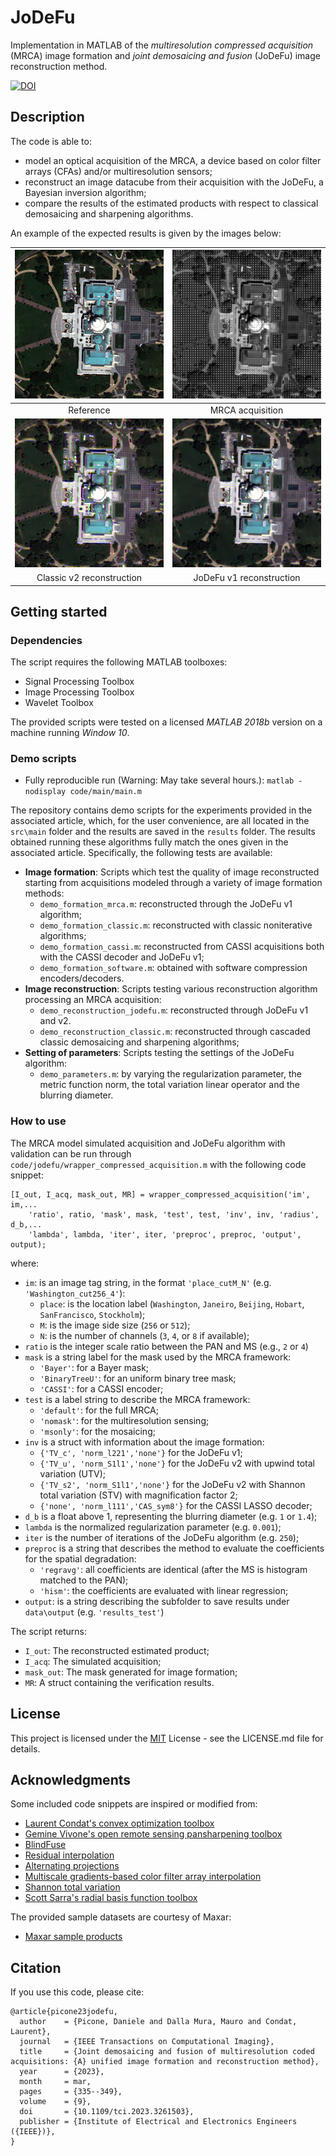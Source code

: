 # JoDeFu

Implementation in MATLAB of the *multiresolution compressed acquisition* (MRCA) image formation and *joint demosaicing and fusion* (JoDeFu) image reconstruction method.

[![DOI](https://zenodo.org/badge/521571212.svg)](https://zenodo.org/badge/latestdoi/521571212)

## Description

The code is able to:
- model an optical acquisition of the MRCA, a device based on color filter arrays (CFAs) and/or multiresolution sensors;
- reconstruct an image datacube from their acquisition with the JoDeFu, a Bayesian inversion algorithm;
- compare the results of the estimated products with respect to classical demosaicing and sharpening algorithms.

An example of the expected results is given by the images below:


|     ![Reference](data/output/formation_mrca/Washington_cut256_4/Washington_cut256_4_r2_real_BinaryTreeU_default_regravg_m0_i250_TV_c_norm_l221_GT.png)     |     ![MRCA acquisition](data/output/formation_mrca/Washington_cut256_4/Washington_cut256_4_r2_real_BinaryTreeU_default_regravg_m0_i250_TV_c_norm_l221_COMP.png)     |     
|:----------------------------------------------------------------------------------------------------------------------------------------------------------:|:-------------------------------------------------------------------------------------------------------------------------------------------------------------------:|
|                                                                         Reference                                                                          |                                                                          MRCA acquisition                                                                           |
| ![Classic reconstruction](data/output/formation_classic/Washington_cut256_4/Washington_cut256_4_r2_real_BinaryTreeU_default_fusdem_RBF_spline_INVBEST.png) | ![JoDeFu reconstruction](data/output/formation_mrca/Washington_cut256_4/Washington_cut256_4_r2_real_BinaryTreeU_default_regravg_m0_i250_TV_c_norm_l221_INVBEST.png) |
|                                                                 Classic v2 reconstruction                                                                  |                                                                      JoDeFu v1 reconstruction                                                                       |

## Getting started

### Dependencies

The script requires the following MATLAB toolboxes:
- Signal Processing Toolbox
- Image Processing Toolbox
- Wavelet Toolbox

The provided scripts were tested on a licensed *MATLAB 2018b* version on a machine running *Window 10*.

### Demo scripts

- Fully reproducible run (Warning: May take several hours.): `matlab -nodisplay code/main/main.m`

The repository contains demo scripts for the experiments provided in the associated article, which, for the user convenience, are all located in the `src\main` folder and the results are saved in the `results` folder.
The results obtained running these algorithms fully match the ones given in the associated article.
Specifically, the following tests are available:
- **Image formation**: Scripts which test the quality of image reconstructed starting from acquisitions modeled through a variety of image formation methods:
  - `demo_formation_mrca.m`:  reconstructed through the JoDeFu v1 algorithm;
  - `demo_formation_classic.m`:  reconstructed with classic noniterative algorithms;
  - `demo_formation_cassi.m`: reconstructed from CASSI acquisitions both with the CASSI decoder and JoDeFu v1;
  - `demo_formation_software.m`: obtained with software compression encoders/decoders.
- **Image reconstruction**: Scripts testing various reconstruction algorithm processing an MRCA acquisition:
  - `demo_reconstruction_jodefu.m`: reconstructed through JoDeFu v1 and v2.
  - `demo_reconstruction_classic.m`: reconstructed through cascaded classic demosaicing and sharpening algorithms;
- **Setting of parameters**: Scripts testing the settings of the JoDeFu algorithm:
  - `demo_parameters.m`: by varying the regularization parameter, the metric function norm, the total variation linear operator and the blurring diameter.

### How to use

The MRCA model simulated acquisition and JoDeFu algorithm with validation can be run through `code/jodefu/wrapper_compressed_acquisition.m` with the following code snippet:
```
[I_out, I_acq, mask_out, MR] = wrapper_compressed_acquisition('im', im,...
    'ratio', ratio, 'mask', mask, 'test', test, 'inv', inv, 'radius', d_b,...
    'lambda', lambda, 'iter', iter, 'preproc', preproc, 'output', output);
```
where:
- `im`: is an image tag string, in the format `'place_cutM_N'` (e.g. `'Washington_cut256_4'`):
  - `place`: is the location label (`Washington`, `Janeiro`, `Beijing`, `Hobart`, `SanFrancisco`, `Stockholm`);
  - `M`: is the image side size (`256` or `512`);
  - `N`: is the number of channels (`3`, `4`, or `8` if available);
- `ratio` is the integer scale ratio between the PAN and MS (e.g., `2` or `4`)
- `mask` is a string label for the mask used by the MRCA framework:
  - `'Bayer'`: for a Bayer mask;
  - `'BinaryTreeU'`: for an uniform binary tree mask;
  - `'CASSI'`: for a CASSI encoder;
- `test` is a label string to describe the MRCA framework:
  - `'default'`: for the full MRCA;
  - `'nomask'`: for the multiresolution sensing;
  - `'msonly'`: for the mosaicing;
- `inv` is a struct with information about the image formation:
  - `{'TV_c', 'norm_l221','none'}` for the JoDeFu v1;
  - `{'TV_u', 'norm_S1l1','none'}` for the JoDeFu v2 with upwind total variation (UTV);
  - `{'TV_s2', 'norm_S1l1','none'}` for the JoDeFu v2 with Shannon total variation (STV) with magnification factor 2;
  - `{'none', 'norm_l111','CAS_sym8'}` for the CASSI LASSO decoder;
- `d_b` is a float above 1, representing the blurring diameter (e.g. `1` or `1.4`);
- `lambda` is the normalized regularization parameter (e.g. `0.001`);
- `iter` is the number of iterations of the JoDeFu algorithm (e.g. `250`);
- `preproc` is a string that describes the method to evaluate the coefficients for the spatial degradation:
  - `'regravg'`: all coefficients are identical (after the MS is histogram matched to the PAN);
  - `'hism'`: the coefficients are evaluated with linear regression;
- `output`: is a string describing the subfolder to save results under `data\output` (e.g. `'results_test'`)

The script returns:
- `I_out`: The reconstructed estimated product;
- `I_acq`: The simulated acquisition;
- `mask_out`: The mask generated for image formation;
- `MR`: A struct containing the verification results.

## License

This project is licensed under the [MIT](LICENSE.md) License - see the LICENSE.md file for details.

## Acknowledgments

Some included code snippets are inspired or modified from:
* [Laurent Condat's convex optimization toolbox](https://lcondat.github.io/software.html)
* [Gemine Vivone's open remote sensing pansharpening toolbox](https://openremotesensing.net/knowledgebase/a-critical-comparison-among-pansharpening-algorithms/)
* [BlindFuse](https://github.com/qw245/BlindFuse)
* [Residual interpolation](http://www.ok.sc.e.titech.ac.jp/res/DM/RI.html)
* [Alternating projections](http://www.ece.lsu.edu/ipl/Software.html)
* [Multiscale gradients-based color filter array interpolation](https://sites.google.com/site/ibrahimepekkucuksen/publications)
* [Shannon total variation](https://helios2.mi.parisdescartes.fr/~rabergel/)
* [Scott Sarra's radial basis function toolbox](https://openresearchsoftware.metajnl.com/articles/10.5334/jors.131/)

The provided sample datasets are courtesy of Maxar:
* [Maxar sample products](https://resources.maxar.com/product-samples)

## Citation
If you use this code, please cite:

```
@article{picone23jodefu,
  author    = {Picone, Daniele and Dalla Mura, Mauro and Condat, Laurent},
  journal   = {IEEE Transactions on Computational Imaging},
  title     = {Joint demosaicing and fusion of multiresolution coded acquisitions: {A} unified image formation and reconstruction method},
  year      = {2023},
  month     = mar,
  pages     = {335--349},
  volume    = {9},
  doi       = {10.1109/tci.2023.3261503},
  publisher = {Institute of Electrical and Electronics Engineers ({IEEE})},
}

```
